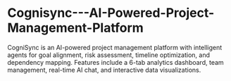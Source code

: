 # Cognisync---AI-Powered-Project-Management-Platform
CogniSync is an AI-powered project management platform with intelligent agents for goal alignment, risk assessment, timeline optimization, and dependency mapping. Features include a 6-tab analytics dashboard, team management, real-time AI chat, and interactive data visualizations.
